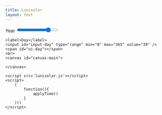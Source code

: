 ```yaml
---
title: Lunisolar
layout: text
---
```


<link rel="stylesheet" href="lunisolar.css">
<div>
    <label>Year</label>
    <input id="input-year" type="range" min="2000" max="2030" value="2024" />
    <span id="ui-year"></span>
    <br/>

    <label>Day</label>
    <input id="input-day" type="range" min="0" max="365" value="39" />
    <span id="ui-day"></span>
    <br>
    <canvas id="canvas-main">

    </canvas>

    <script src='lunisolar.js'></script>
    <script>
        (
            function(){
                applyTime()
            }
        )()
    </script>

</div>